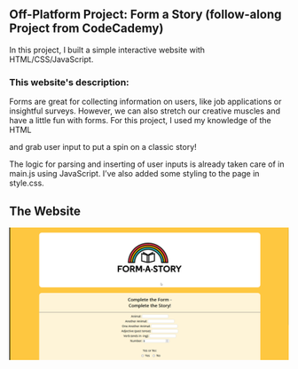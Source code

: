 ## Off-Platform Project: Form a Story (follow-along Project from CodeCademy)

In this project, I built a simple interactive website with HTML/CSS/JavaScript.

### This website's description:

Forms are great for collecting information on users, like job applications or insightful surveys. However, we can also stretch our creative muscles and have a little fun with forms. For this project, I used my knowledge of the HTML <form> and grab user input to put a spin on a classic story!

The logic for parsing and inserting of user inputs is already taken care of in main.js using JavaScript. I’ve also added some styling to the page in style.css.

## The Website
<p align="center"><img src="https://github.com/nekoemperor/form-a-story-frontend/blob/master/assets/form-a-story.gif" width="768"  />




